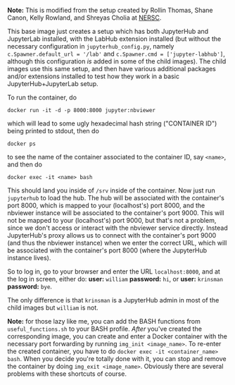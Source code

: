 **Note:** This is modified from the setup created by Rollin Thomas, Shane
  Canon, Kelly Rowland, and Shreyas Cholia at [NERSC](https://github.com/NERSC/jupyterhub-deploy).

This base image just creates a setup which has both JupyterHub and
JupyterLab installed, with the LabHub extension installed (but without
the necessary configuration in `jupyterhub_config.py`, namely `c.Spawner.default_url = '/lab'` and
`c.Spawner.cmd = ['jupyter-labhub']`, although this configuration _is_ added in some of the child images). The child images use
this same setup, and then have various additional packages and/or
extensions installed to test how they work in a basic
JupyterHub+JupyterLab setup.

To run the container, do

```docker run -it -d -p 8000:8000 jupyter:nbviewer```

which will lead to some ugly hexadecimal hash string ("CONTAINER ID") being printed to stdout, then do

```docker ps```

to see the name of the container associated to the container ID, say `<name>`, and then do

```docker exec -it <name> bash```

This should land you inside of `/srv` inside of the container. Now
just run `jupyterhub` to load the hub. The hub will be associated with
the container's port 8000, which is mapped to your (localhost's) port
8000, and the nbviewer instance will be associated to the container's
port 9000. This will not be mapped to your (localhost's) port 9000, but that's not a problem, since we don't access or interact with the nbviewer service directly. Instead JupyterHub's proxy allows us to connect with the container's port 9000 (and thus the nbviewer instance) when we enter the correct URL, which will be associated with the container's port 8000 (where the JupyterHub instance lives).

So to log in, go to your browser and enter the URL `localhost:8000`,
and at the log in screen, either do: **user:** `william` **password:**
`hi`, or **user:** `krinsman` **password:** `bye`.

The only difference
is that `krinsman` is a JupyterHub admin in most of the child images but `william` is not.

**Note:** for those lazy like me, you can add the BASH functions from `useful_functions.sh` to your BASH profile. _After_ you've created the corresponding image, you can create and enter a Docker container with the necessary port forwarding by running `img_init <image_name>`. To re-enter the created container, you have to do `docker exec -it <container_name> bash`. When you decide you're totally done with it, you can stop and remove the container by doing `img_exit <image_name>`. Obviously there are several problems with these shortcuts of course.
